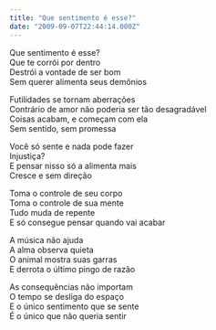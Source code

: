 ```yaml
---
title: "Que sentimento é esse?"
date: "2009-09-07T22:44:14.000Z"
---
```


Que sentimento é esse?  
Que te corrói por dentro  
Destrói a vontade de ser bom  
Sem querer alimenta seus demônios

Futilidades se tornam aberrações  
Contrário de amor não poderia ser tão desagradável  
Coisas acabam, e começam com ela  
Sem sentido, sem promessa  
  
Você só sente e nada pode fazer  
Injustiça?  
E pensar nisso só a alimenta mais  
Cresce e sem direção  
  
Toma o controle de seu corpo  
Toma o controle de sua mente  
Tudo muda de repente  
E só consegue pensar quando vai acabar  
  
A música não ajuda  
A alma observa quieta  
O animal mostra suas garras  
E derrota o último pingo de razão

As consequências não importam  
O tempo se desliga do espaço  
E o único sentimento que se sente  
É o único que não queria sentir